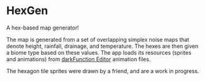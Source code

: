 # HexGen

A hex-based map generator!

The map is generated from a set of overlapping simplex noise maps that denote height, rainfall, drainage, and temperature. The hexes are then given a biome type based on these values. The app loads its resources (sprites and animations) from [darkFunction Editor](http://darkfunction.com/editor/) animation files.

The hexagon tile sprites were drawn by a friend, and are a work in progress.
